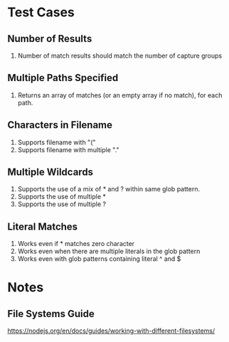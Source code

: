 # Test Cases

## Number of Results
1. Number of match results should match the number of capture groups

## Multiple Paths Specified
1. Returns an array of matches (or an empty array if no match), for each path.

## Characters in Filename
1. Supports filename with "("
2. Supports filename with multiple "."

## Multiple Wildcards
1. Supports the use of a mix of * and ? within same glob pattern.
2. Supports the use of multiple *
3. Supports the use of multiple ?

## Literal Matches
1. Works even if * matches zero character
2. Works even when there are multiple literals in the glob pattern
3. Works even with glob patterns containing literal ^ and $


# Notes

## File Systems Guide
https://nodejs.org/en/docs/guides/working-with-different-filesystems/

